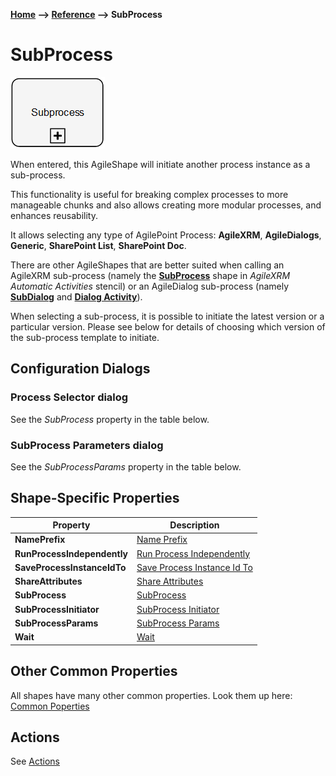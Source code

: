 __[Home](/) --> [Reference](/ref) --> SubProcess__

# SubProcess

![ShapeNameDisplay](media/SubProcess.png)

When entered, this AgileShape will initiate another process instance as a
sub-process.

This functionality is useful for breaking complex processes to more manageable
chunks and also allows creating more modular processes, and enhances
reusability.

It allows selecting any type of AgilePoint Process: **AgileXRM**, **AgileDialogs**,
**Generic**, **SharePoint List**, **SharePoint Doc**.

There are other AgileShapes that are better suited when calling an AgileXRM
sub-process (namely the **[SubProcess](XRMSubProcess.md)** shape in *AgileXRM Automatic Activities*
stencil) or an AgileDialog sub-process (namely **[SubDialog](SubDialog.md)** and
**[Dialog Activity](DialogActivity.md)**).

When selecting a sub-process, it is possible to initiate the latest version or a
particular version. Please see below for details of choosing which version of
the sub-process template to initiate.

## Configuration Dialogs

### Process Selector dialog

See the *SubProcess* property in the table below.

### SubProcess Parameters dialog

See the *SubProcessParams* property in the table below.

## Shape-Specific Properties

| Property | Description |
| -------- | ----------- |
| **NamePrefix**              | [Name Prefix](common/NamePrefix.md) |
| **RunProcessIndependently** | [Run Process Independently](common/RunProcessIndependently.md) |
| **SaveProcessInstanceIdTo** | [Save Process Instance Id To](common/SaveProcessInstanceIdTo.md) |
| **ShareAttributes**         | [Share Attributes](common/ShareAttributes.md) |
| **SubProcess**              | [SubProcess](common/SubProcess.md)             |
| **SubProcessInitiator**     | [SubProcess Initiator](common/SubProcessInitiator.md) |
| **SubProcessParams**        | [SubProcess Params](common/SubProcessParams.md)        |
| **Wait**                    | [Wait](common/Wait.md)                    |


## Other Common Properties
All shapes have many other common properties. Look them up here: [Common Poperties](common/README.md)

## Actions
See [Actions](common/Actions.md)
